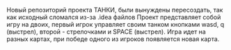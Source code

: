Новый репозиторий проекта ТАНКИ, были вынуждены пересоздать, так как исходный сломался из-за .idea файлов
Проект представляет собой игру на двоих, первый игрок управляет своим танком кнопками wasd, q (выстрел), второй - стрелочками и SPACE (выстрел). Игра идет на разных картах, при победе одного из игроков появляется новая карта.
